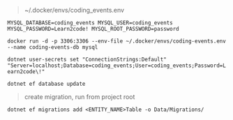 > ~/.docker/envs/coding_events.env

``
MYSQL_DATABASE=coding_events
MYSQL_USER=coding_events
MYSQL_PASSWORD=Learn2code!
MYSQL_ROOT_PASSWORD=password
``

``
docker run -d -p 3306:3306 --env-file ~/.docker/envs/coding-events.env --name coding-events-db mysql
``

``
dotnet user-secrets set "ConnectionStrings:Default" "Server=localhost;Database=coding_events;User=coding_events;Password=Learn2code\!"
``

``
dotnet ef database update
``

> create migration, run from project root

``
dotnet ef migrations add <ENTITY_NAME>Table -o Data/Migrations/
``